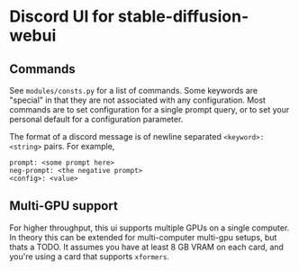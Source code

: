 # Discord UI for stable-diffusion-webui

## Commands
See `modules/consts.py` for a list of commands. Some keywords are "special" in that they are not associated 
with any configuration. Most commands are to set configuration for a single prompt query, or to set your personal 
default for a configuration parameter. 

The format of a discord message is of newline separated `<keyword>: <string>` pairs. For example,
```
prompt: <some prompt here>
neg-prompt: <the negative prompt>
<config>: <value>
```

## Multi-GPU support
For higher throughput, this ui supports multiple GPUs on a single computer. In theory this can be extended for 
multi-computer multi-gpu setups, but thats a TODO. It assumes you have at least 8 GB VRAM on each card, and you're 
using a card that supports `xformers`. 